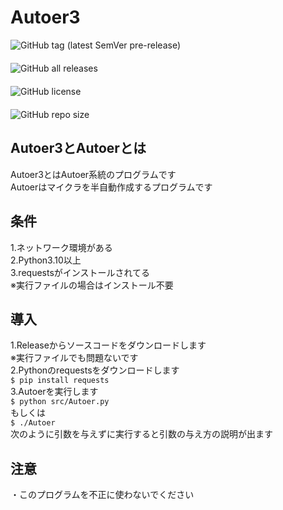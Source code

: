 # Autoer3

<img alt="GitHub tag (latest SemVer pre-release)" src="https://img.shields.io/github/v/tag/stsaria/Autoer3?include_prereleases" style="display: flex;">　<img alt="GitHub all releases" src="https://img.shields.io/github/downloads/stsaria/Autoer3/total" style="display: flex;">　<img alt="GitHub license" src="https://img.shields.io/github/license/stsaria/Autoer3" style="display: flex;">　<img alt="GitHub repo size" src="https://img.shields.io/github/repo-size/stsaria/Autoer3" style="display: flex;">

## Autoer3とAutoerとは
Autoer3とはAutoer系統のプログラムです
<br/>Autoerはマイクラを半自動作成するプログラムです

## 条件
1.ネットワーク環境がある
<br/>2.Python3.10以上
<br/>3.requestsがインストールされてる
<br/>※実行ファイルの場合はインストール不要

## 導入
1.Releaseからソースコードをダウンロードします
<br/>※実行ファイルでも問題ないです
<br/>2.Pythonのrequestsをダウンロードします
<br/>`$ pip install requests`
<br/>3.Autoerを実行します
<br/>`$ python src/Autoer.py`
<br/>もしくは
<br/>`$ ./Autoer`
<br/>次のように引数を与えずに実行すると引数の与え方の説明が出ます

## 注意
・このプログラムを不正に使わないでください


